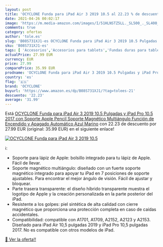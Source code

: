 ```yaml
---
layout: post
title: 'OCYCLONE Funda para iPad Air 3 2019 10.5 al 22.23 % de descuento'
date: 2021-04-26 00:02:17
image: 'https://m.media-amazon.com/images/I/51HLNSTZ5LL._SL500_._SL400_.jpg'
comments: true
category: ofertas
author: 'tole.es'
slug: 'B08S731XJ1-es OCYCLONE Funda para iPad Air 3 2019 10.5 Pulgadas y iPad...'
sku: 'B08S731XJ1-es'
tags: [ 'Accesorios','Accesorios para tablets','Fundas duras para tablets','Fundas para tablets','Informática','apple','ipad','ocyclone', ]
actualPrice: 27.99 EUR
currency: EUR
price: 27.99
comparePrice: 35.99 EUR
prodname: 'OCYCLONE Funda para iPad Air 3 2019 10.5 Pulgadas y iPad Pro 10.5 2017  con Soporte Apple Pencil  Soporte Magnético Multiángulo  Función de Encendido y Apagado Automático  Azul Marino'
country: 'es'
flag: '🇪🇸'
brand: 'OCYCLONE'
buyurl: 'https://www.amazon.es/dp/B08S731XJ1/?tag=tolees-21'
descuento: '22.23'
average: '31.99'
---
```


Está [OCYCLONE Funda para iPad Air 3 2019 10.5 Pulgadas y iPad Pro 10.5 2017  con Soporte Apple Pencil  Soporte Magnético Multiángulo  Función de Encendido y Apagado Automático  Azul Marino](https://www.amazon.es/dp/B08S731XJ1/?tag=tolees-21) con 22.23 de descuento por 27.99 EUR (original: 35.99 EUR) en el siguiente enlace!

[![OCYCLONE Funda para iPad Air 3 2019 10.5](https://m.media-amazon.com/images/I/51HLNSTZ5LL._SL500_._SL400_.jpg)](https://www.amazon.es/dp/B08S731XJ1/?tag=tolees-21)

ℹ️:

- Soporte para lápiz de Apple: bolsillo integrado para tu lápiz de Apple. Fácil de llevar.
- Soporte magnético multiángulo: diseñado con un fuerte soporte magnético integrado para apoyar tu iPad en 7 posiciones de soporte ajustables. Para encontrar el mejor ángulo de visión. Fácil de ajustar y bloquear.
- Parte trasera transparente: el diseño híbrido transparente muestra el logotipo de Apple y la creación personalizada en la parte posterior del iPad.
- Resistente a los golpes: piel sintética de alta calidad con cierre magnético que proporciona una protección completa en caso de caídas accidentales.
- Compatibilidad: compatible con A1701, A1709, A2152, A2123 y A2153. Diseñado para iPad Air 10,5 pulgadas 2019 y iPad Pro 10,5 pulgadas 2017. No es compatible con otros modelos de iPad.

[🛒 Ver la oferta!!](https://www.amazon.es/dp/B08S731XJ1/?tag=tolees-21)

